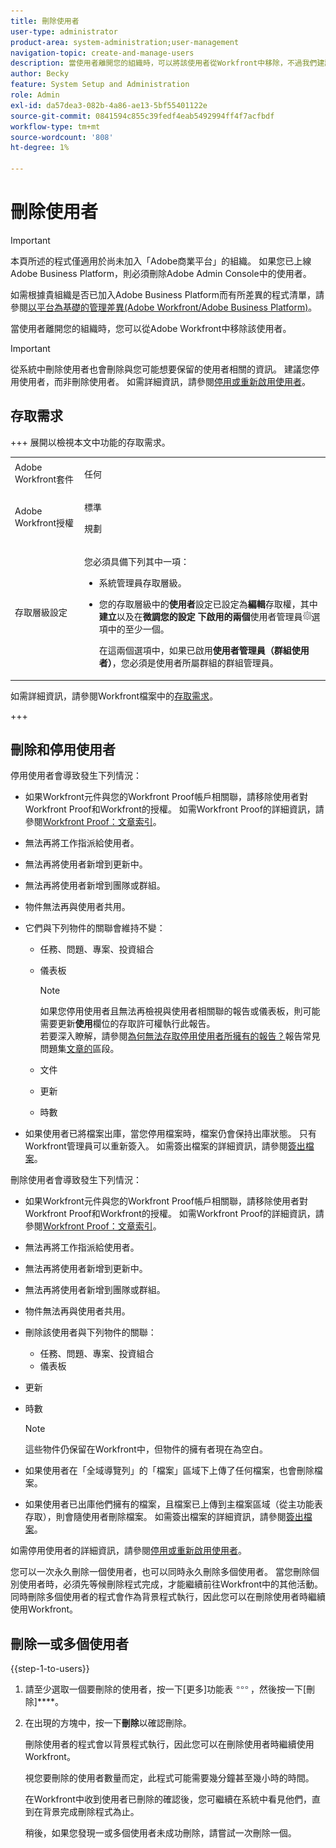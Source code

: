 ```yaml
---
title: 刪除使用者
user-type: administrator
product-area: system-administration;user-management
navigation-topic: create-and-manage-users
description: 當使用者離開您的組織時，可以將該使用者從Workfront中移除，不過我們建議您停用使用者，而非刪除使用者。
author: Becky
feature: System Setup and Administration
role: Admin
exl-id: da57dea3-082b-4a86-ae13-5bf55401122e
source-git-commit: 0841594c855c39fedf4eab5492994ff4f7acfbdf
workflow-type: tm+mt
source-wordcount: '808'
ht-degree: 1%

---
```


# 刪除使用者

>[!IMPORTANT]
>
>本頁所述的程式僅適用於尚未加入「Adobe商業平台」的組織。 如果您已上線Adobe Business Platform，則必須刪除Adobe Admin Console中的使用者。
>
>如需根據貴組織是否已加入Adobe Business Platform而有所差異的程式清單，請參閱[以平台為基礎的管理差異(Adobe Workfront/Adobe Business Platform)](../../../administration-and-setup/get-started-wf-administration/actions-in-admin-console.md)。

當使用者離開您的組織時，您可以從Adobe Workfront中移除該使用者。

>[!IMPORTANT]
>
>從系統中刪除使用者也會刪除與您可能想要保留的使用者相關的資訊。 建議您停用使用者，而非刪除使用者。 如需詳細資訊，請參閱[停用或重新啟用使用者](../../../administration-and-setup/add-users/create-and-manage-users/deactivate-a-user.md)。
<!--
>* The procedure described on this page applies only to organizations that have not yet been onboarded to the Admin Console. If your organization has been onboarded to the Adobe Admin Console, you must perform this action through the Adobe Admin Console.
>
>Deleting a user from the [!DNL Adobe Admin Console] deactivates the user in [!DNL Workfront], but does not delete them from [!DNL Workfront].
>
>  For instructions on deleting a user in the Adobe Admin Console, see the section "Permanently delete users" in the article [Manage users individually](https://helpx.adobe.com/enterprise/using/manage-users-individually.html) or contact your Adobe Admin Console Administrator.
>
>  For a list of procedures that differ based on whether your organization has been onboarded to the Adobe Admin Console, see [Platform-based administration differences (Adobe Workfront/Adobe Business Platform)](../../../administration-and-setup/get-started-wf-administration/actions-in-admin-console.md).
>
-->

## 存取需求

+++ 展開以檢視本文中功能的存取需求。

<table style="table-layout:auto"> 
 <col> 
 <col> 
 <tbody> 
  <tr> 
   <td>Adobe Workfront套件</td> 
   <td><p>任何</p></td> 
  </tr> 
  <tr> 
   <td>Adobe Workfront授權</td> 
   <td><p>標準</p><p>規劃</p></td> 
  </tr> 
  <tr> 
   <td>存取層級設定</td> 
   <td> <p>您必須具備下列其中一項：</p> 
    <ul> 
     <li> <p>系統管理員存取層級。 </li> 
     <li> <p>您的存取層級中的<b>使用者</b>設定已設定為<b>編輯</b>存取權，其中<b>建立</b>以及在<b>微調您的設定</b> <b>下啟用的兩個</b>使用者管理員<img src="assets/gear-icon-in-access-levels.png">選項中的至少一個。 </p> <p>在這兩個選項中，如果已啟用<b>使用者管理員（群組使用者）</b>，您必須是使用者所屬群組的群組管理員。</p> </li> 
    </ul> </td> 
  </tr> 
 </tbody> 
</table>

如需詳細資訊，請參閱Workfront檔案中的[存取需求](/help/quicksilver/administration-and-setup/add-users/access-levels-and-object-permissions/access-level-requirements-in-documentation.md)。

+++

## 刪除和停用使用者

停用使用者會導致發生下列情況：

* 如果Workfront元件與您的Workfront Proof帳戶相關聯，請移除使用者對Workfront Proof和Workfront的授權。 如需Workfront Proof的詳細資訊，請參閱[Workfront Proof：文章索引](../../../workfront-proof/workfront-proof.md)。
* 無法再將工作指派給使用者。
* 無法再將使用者新增到更新中。
* 無法再將使用者新增到團隊或群組。
* 物件無法再與使用者共用。
* 它們與下列物件的關聯會維持不變：

   * 任務、問題、專案、投資組合
   * 儀表板

     >[!NOTE]
     >
     >如果您停用使用者且無法再檢視與使用者相關聯的報告或儀表板，則可能需要更新&#x200B;**使用**&#x200B;欄位的存取許可權執行此報告。\
     >若要深入瞭解，請參閱[為何無法存取停用使用者所擁有的報告？](../../../reports-and-dashboards/reports/tips-tricks-and-troubleshooting/reports-faq.md#why)報告常見問題集[文章的](../../../reports-and-dashboards/reports/tips-tricks-and-troubleshooting/reports-faq.md)區段。

   * 文件
   * 更新
   * 時數

* 如果使用者已將檔案出庫，當您停用檔案時，檔案仍會保持出庫狀態。 只有Workfront管理員可以重新簽入。 如需簽出檔案的詳細資訊，請參閱[簽出檔案](../../../documents/managing-documents/check-out-documents.md)。

刪除使用者會導致發生下列情況：

* 如果Workfront元件與您的Workfront Proof帳戶相關聯，請移除使用者對Workfront Proof和Workfront的授權。 如需Workfront Proof的詳細資訊，請參閱[Workfront Proof：文章索引](../../../workfront-proof/workfront-proof.md)。
* 無法再將工作指派給使用者。
* 無法再將使用者新增到更新中。
* 無法再將使用者新增到團隊或群組。
* 物件無法再與使用者共用。
* 刪除該使用者與下列物件的關聯：

   * 任務、問題、專案、投資組合
   * 儀表板

<!--
     >[!NOTE]
     >
     >You also lose access to custom sections that contained dashboards associated to the deleted user.  
     >To learn more, see the [How do I access a dashboard that contains a report owned by a deleted user?](../../../reports-and-dashboards/reports/tips-tricks-and-troubleshooting/reports-faq.md#how) section of the [Reports FAQs](../../../reports-and-dashboards/reports/tips-tricks-and-troubleshooting/reports-faq.md) article.
-->

* 更新
* 時數

  >[!NOTE]
  >
  >這些物件仍保留在Workfront中，但物件的擁有者現在為空白。

* 如果使用者在「全域導覽列」的「檔案」區域下上傳了任何檔案，也會刪除檔案。
* 如果使用者已出庫他們擁有的檔案，且檔案已上傳到主檔案區域（從主功能表存取），則會隨使用者刪除檔案。 如需簽出檔案的詳細資訊，請參閱[簽出檔案](../../../documents/managing-documents/check-out-documents.md)。

如需停用使用者的詳細資訊，請參閱[停用或重新啟用使用者](../../../administration-and-setup/add-users/create-and-manage-users/deactivate-a-user.md)。

您可以一次永久刪除一個使用者，也可以同時永久刪除多個使用者。 當您刪除個別使用者時，必須先等候刪除程式完成，才能繼續前往Workfront中的其他活動。 同時刪除多個使用者的程式會作為背景程式執行，因此您可以在刪除使用者時繼續使用Workfront。

## 刪除一或多個使用者

{{step-1-to-users}}

1. 請至少選取一個要刪除的使用者，按一下[更多]功能表![[更多]圖示](assets/more-icon.png)，然後按一下[刪除]****。
1. 在出現的方塊中，按一下&#x200B;**刪除**&#x200B;以確認刪除。

   刪除使用者的程式會以背景程式執行，因此您可以在刪除使用者時繼續使用Workfront。

   視您要刪除的使用者數量而定，此程式可能需要幾分鐘甚至幾小時的時間。

   在Workfront中收到使用者已刪除的確認後，您可繼續在系統中看見他們，直到在背景完成刪除程式為止。

   稍後，如果您發現一或多個使用者未成功刪除，請嘗試一次刪除一個。
